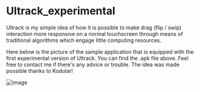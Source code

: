 # Ultrack_experimental
Ultrack is my simple idea of how it is possible to make drag (flip / swip) interaction more responsive on a normal touchscreen through means of traditional algorithms which engage little computing resources.

Here below is the picture of the sample application that is equipped with the first experimental version of Ultrack. You can find the .apk file above. Feel free to contact me if there's any advice or trouble. The idea was made possible thanks to Kodular!

![image](https://user-images.githubusercontent.com/20149275/188551510-60f7709c-eff1-4724-a355-ab745c6c0f93.png)
